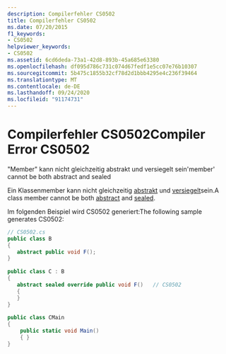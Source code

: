 ```yaml
---
description: Compilerfehler CS0502
title: Compilerfehler CS0502
ms.date: 07/20/2015
f1_keywords:
- CS0502
helpviewer_keywords:
- CS0502
ms.assetid: 6cd6deda-73a1-42d8-893b-45a685e63380
ms.openlocfilehash: df095d786c731c074d67fedf1e5cc07e76b10307
ms.sourcegitcommit: 5b475c1855b32cf78d2d1bbb4295e4c236f39464
ms.translationtype: MT
ms.contentlocale: de-DE
ms.lasthandoff: 09/24/2020
ms.locfileid: "91174731"
---
```

# <a name="compiler-error-cs0502"></a><span data-ttu-id="0a3b3-103">Compilerfehler CS0502</span><span class="sxs-lookup"><span data-stu-id="0a3b3-103">Compiler Error CS0502</span></span>

<span data-ttu-id="0a3b3-104">"Member" kann nicht gleichzeitig abstrakt und versiegelt sein</span><span class="sxs-lookup"><span data-stu-id="0a3b3-104">'member' cannot be both abstract and sealed</span></span>  
  
 <span data-ttu-id="0a3b3-105">Ein Klassenmember kann nicht gleichzeitig [abstrakt](../language-reference/keywords/abstract.md) und [versiegelt](../language-reference/keywords/sealed.md)sein.</span><span class="sxs-lookup"><span data-stu-id="0a3b3-105">A class member cannot be both [abstract](../language-reference/keywords/abstract.md) and [sealed](../language-reference/keywords/sealed.md).</span></span>  
  
 <span data-ttu-id="0a3b3-106">Im folgenden Beispiel wird CS0502 generiert:</span><span class="sxs-lookup"><span data-stu-id="0a3b3-106">The following sample generates CS0502:</span></span>  
  
```csharp  
// CS0502.cs  
public class B  
{  
   abstract public void F();  
}  
  
public class C : B  
{  
   abstract sealed override public void F()   // CS0502  
   {  
   }  
}  
  
public class CMain  
{  
    public static void Main()  
    { }  
}  
```
